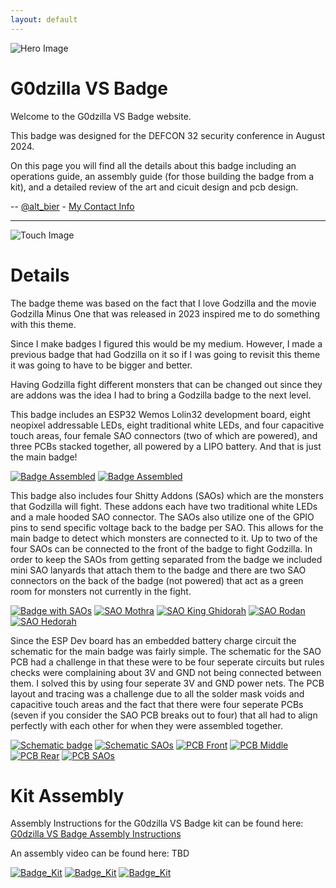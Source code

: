 ```yaml
---
layout: default
---
```


![Hero Image](images/Hero.jpg)

# G0dzilla VS Badge

Welcome to the G0dzilla VS Badge website.

This badge was designed for the DEFCON 32 security conference in August 2024.

On this page you will find all the details about this badge including an operations guide, an assembly guide (for those building the badge from a kit), and a detailed review of the art and cicuit design and pcb design.

-- [@alt_bier](https://twitter.com/alt_bier)  - [My Contact Info](https://gowen.net/about)

---

![Touch Image](images/HeroTouch.gif)

# Details

The badge theme was based on the fact that I love Godzilla and the movie Godzilla Minus One that was released in 2023 inspired me to do something with this theme.

Since I make badges I figured this would be my medium.  However, I made a previous badge that had Godzilla on it so if I was going to revisit this theme it was going to have to be bigger and better.

Having Godzilla fight different monsters that can be changed out since they are addons was the idea I had to bring a Godzilla badge to the next level.

This badge includes an ESP32 Wemos Lolin32 development board, eight neopixel addressable LEDs, eight traditional white LEDs, and four capacitive touch areas, four female SAO connectors (two of which are powered), and three PCBs stacked together, all powered by a LIPO battery.  And that is just the main badge!

[![Badge Assembled](images/BadgeAssembled01sm.jpg)](images/BadgeAssembled01.jpg)
[![Badge Assembled](images/BadgeAssembled02sm.jpg)](images/BadgeAssembled02.jpg)

This badge also includes four Shitty Addons (SAOs) which are the monsters that Godzilla will fight.  These addons each have two traditional white LEDs and a male hooded SAO connector.
The SAOs also utilize one of the GPIO pins to send specific voltage back to the badge per SAO.  This allows for the main badge to detect which monsters are connected to it.
Up to two of the four SAOs can be connected to the front of the badge to fight Godzilla.
In order to keep the SAOs from getting separated from the badge we included mini SAO lanyards that attach them to the badge and there are two SAO connectors on the back of the badge (not powered) that act as a green room for monsters not currently in the fight.

[![Badge with SAOs](images/BadgeAssembled03sm.jpg)](images/BadgeAssembled03.jpg)
[![SAO Mothra](images/Mothra01sm.jpg)](images/Mothra01.jpg)
[![SAO King Ghidorah](images/KingGhidorah01sm.jpg)](images/KingGhidorah01.jpg)
[![SAO Rodan](images/Rodan01sm.jpg)](images/Rodan01.jpg)
[![SAO Hedorah](images/Hedorah01sm.jpg)](images/Hedorah01.jpg)

Since the ESP Dev board has an embedded battery charge circuit the schematic for the main badge was fairly simple.
The schematic for the SAO PCB had a challenge in that these were to be four seperate circuits but rules checks were complaining about 3V and GND not being connected between them.  I solved this by using four seperate 3V and GND power nets.
The PCB layout and tracing was a challenge due to all the solder mask voids and capacitive touch areas and the fact that there were four seperate PCBs (seven if you consider the SAO PCB breaks out to four) that all had to align perfectly with each other for when they were assembled together.

[![Schematic badge](images/g0dzilla_vs_schematic_rev1sm.jpg)](images/g0dzilla_vs_schematic_rev1.jpg)
[![Schematic SAOs](images/g0dzilla_vs_sao1_schematic_rev1sm.jpg)](images/g0dzilla_vs_sao1_schematic_rev1.jpg)
[![PCB Front](images/g0dzilla_vs_pcb_front_rev1sm.jpg)](images/g0dzilla_vs_pcb_front_rev1.jpg)
[![PCB Middle](images/g0dzilla_vs_pcb_mid_rev1sm.jpg)](images/g0dzilla_vs_pcb_mid_rev1.jpg)
[![PCB Rear](images/g0dzilla_vs_pcb_rear_rev1sm.jpg)](images/g0dzilla_vs_pcb_rear_rev1.jpg)
[![PCB SAOs](images/g0dzilla_vs_pcb_sao1_rev1sm.jpg)](images/g0dzilla_vs_pcb_sao1_rev1.jpg)

# Kit Assembly

Assembly Instructions for the G0dzilla VS Badge kit can be found here: [G0dzilla VS Badge Assembly Instructions](assembly.md)

An assembly video can be found here:
TBD

[![Badge_Kit](images/BadgeKit01sm.jpg)](images/BadgeKit01.jpg)
[![Badge_Kit](images/BadgeKit02sm.jpg)](images/BadgeKit02.jpg)
[![Badge_Kit](images/BadgeKit03sm.jpg)](images/BadgeKit03.jpg)


